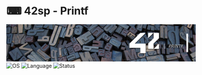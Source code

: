 # ⌨ 42sp - Printf

<picture>
	<img alt="Printf" src="img/42_printf.png">
</picture>
<picture >
	<img alt="OS" src="https://img.shields.io/badge/Linux-OS?&label=OS&labelColor=gray&color=dodgerblue">
</picture>
<picture >
	<img alt="Language" src="https://img.shields.io/badge/C-Language?&label=Language&labelColor=gray&color=dodgerblue">
</picture>
<picture >
	<img alt="Status" src="https://img.shields.io/badge/Completed-Status?&label=Status&labelColor=gray&color=green">
</picture>

##
